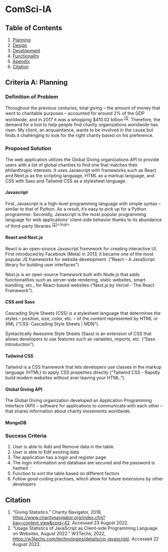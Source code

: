 # ComSci-IA


## Table of Contents

1. [Planning]()
2. [Design]()
3. [Development]()
5. [Functionality]()
6. [Apendix]()
7. [Citation]()


## Criteria A: Planning 

### Definition of Problem

Throughout the previous centuries, total giving – the amount of money that went to charitable purposes – accounted for around 2% of the GDP worldwide, and in 2017 it was a whopping $410.02 billion <sup>[[1]](https://www.charitynavigator.org/index.cfm?bay=content.view&cpid=42)</sup>. Therefore, the demand for a tool to help people find charity organizations worldwide has risen. My client, an acquaintance, wants to be involved in the cause but finds it challenging to look for the right charity based on his preference.

### Proposed Solution

The web application utilizes the Global Giving organizations API to provide users with a list of global charities to find one that matches their philanthropic interests. It uses Javascript with frameworks such as React and Next.js as the scripting language, HTML as a markup language, and CSS with Sass and Tailwind CSS as a stylesheet language.

#### Javascript

First, Javascript is a high-level programming language with simple syntax – similar to that of Python. As a result, it’s easy to pick up for a Python programmer. Secondly, Javascript is the most popular programming language for web applications’ client-side behavior thanks to its abundance of third-party libraries <sup>[[2]]([https://www.charitynavigator.org/index.cfm?bay=content.view&cpid=42](https://w3techs.com/technologies/details/cp-javascript/))</sup>.

#### React and Next.js

React is an open-source Javascript framework for creating interactive UI. First introduced by Facebook (Meta) in 2013, it became one of the most popular JS frameworks for website development. (“React – A JavaScript library for building user interfaces”)

Next.js is an open-source framework built with Node.js that adds functionalities such as server-side rendering, static websites, smart bundling, etc., for React-based websites (“Next.js by Vercel - The React Framework”).

#### CSS and Sass

Cascading Style Sheets (CSS) is a stylesheet language that determines the styles – position, size, color, etc. – of the content represented by HTML or XML (“CSS: Cascading Style Sheets | MDN”). 

Syntactically Awesome Style Sheets (Sass) is an extension of CSS that allows developers to use features such as variables, imports, etc. (“Sass Introduction”).

#### Tailwind CSS

Tailwind is a CSS framework that lets developers use classes in the markup language (HTML) to apply CSS properties directly (“Tailwind CSS - Rapidly build modern websites without ever leaving your HTML.”).

#### Global Giving API

The Global Giving organization developed an Application Programming Interface (API) – software for applications to communicate with each other – that shares information about charity movements worldwide.

#### MongoDB



### Success Criteria

1. User is able to Add and Remove data in the table
2. User is able to Edit existing data
3. The application has a login and register page
4. The login information and database are secured and the password is hashed
5. Function to sort the table based on different factors
6. Follow good coding practises, which allow for future extensions by other developers






## Citation
1. “Giving Statistics.” Charity Navigator, 2018, https://www.charitynavigator.org/index.cfm?bay=content.view&cpid=42. Accessed 23 August 2022.
2. “Usage Statistics of JavaScript as Client-side Programming Language on Websites, August 2022.” W3Techs, 2022, https://w3techs.com/technologies/details/cp-javascript/. Accessed 22 August 2022.
